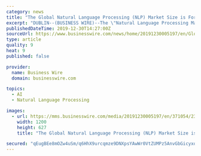 ```yaml
---
category: news
title: "The Global Natural Language Processing (NLP) Market Size is Forecasted to Grow to USD 26.4 Billion by 2024 - ResearchAndMarkets.com"
excerpt: "DUBLIN--(BUSINESS WIRE)--The \"Natural Language Processing Market by Component, Deployment Mode, Organization Size, Type, Application (Sentiment Analysis and Text Classification), Vertical ..."
publishedDateTime: 2019-12-30T14:27:00Z
sourceUrl: https://www.businesswire.com/news/home/20191230005197/en/Global-Natural-Language-Processing-NLP-Market-Size
type: article
quality: 9
heat: 9
published: false

provider:
  name: Business Wire
  domain: businesswire.com

topics:
  - AI
  - Natural Language Processing

images:
  - url: https://mms.businesswire.com/media/20191230005197/en/371054/23/ResearchAndMarkets_800px.jpg
    width: 1200
    height: 627
    title: "The Global Natural Language Processing (NLP) Market Size is Forecasted to Grow to USD 26.4 Billion by 2024 - ResearchAndMarkets.com"

secured: "qEugBEe8mOZw4uSm/q6HhX9urcqmze9DNXpsYAwWr0VtZUMPz5AnvGbGicyxqnxp4xJQTduowMxdzUWilkxDgcY3XiacoDCwgjfQS/jT+QZeQakVQTboUOT1GOzNhI2uccNAcfXxeIKEdfkue68s5r2+/7qNsSwPQOctkioFaS2pLa+BU72e5L2zUm2MVh12w5TyflLSze10eVlsJRMWjFisrwr4BD8e/czgkcmN5EmQnnjUfCRadVaO0CN82XEBJnAZbGTtwoAjsl0mEWxo/8rfv6gxaw8gurRp+WfRfVdNKFdYCz7bKia0TePUMCXC;p7AIoKH8mgdmy8aBkHax2w=="
---
```


